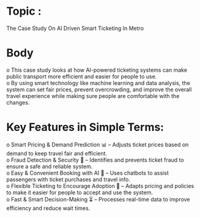 # Topic :
The Case Study On AI Driven Smart Ticketing In Metro
# Body
o This case study looks at how AI-powered ticketing systems can make public transport more efficient and easier for people to use.   
o By using smart technology like machine learning and data analysis, the system can set fair prices, prevent overcrowding, and improve the overall travel experience while making sure people are comfortable with the changes.  
# Key Features in Simple Terms:
o Smart Pricing & Demand Prediction 📊 – Adjusts ticket prices based on demand to keep travel fair and efficient.  
o Fraud Detection & Security 🔐 – Identifies and prevents ticket fraud to ensure a safe and reliable system.  
o Easy & Convenient Booking with AI 🤖 – Uses chatbots to assist passengers with ticket purchases and travel info.  
o Flexible Ticketing to Encourage Adoption  🎫 – Adapts pricing and policies to make it easier for people to accept and use the system.  
o Fast & Smart Decision-Making ⏳ – Processes real-time data to improve efficiency and reduce wait times.  
